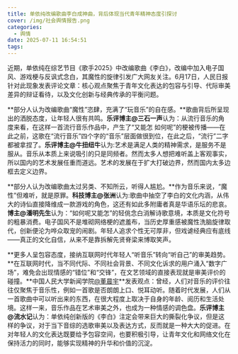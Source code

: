 ```yaml
---
title: 单依纯改编歌曲李白成神曲，背后体现当代青年精神态度引探讨
cover: /img/社会舆情报告.png
categories:
  - 舆情
date: 2025-07-11 16:54:51
tags:
---
```


近期，单依纯在综艺节目《歌手2025》中改编歌曲《李白》，改编中加入电子国风、游戏梗与反讽式念白，其魔性的旋律引发广大网友关注。6月17日，人民日报针对此现象发表评论文章：核心观点聚焦于青年文化表达的包容与引导、代际审美差异的辩证看待，以及文化创新与经典传承的平衡问题。

**部分人认为改编歌曲“魔性”恣肆，充满了“玩音乐”的自在感。**歌曲背后所呈现出的洒脱态度，让年轻人很有共鸣。**乐评博主@三石一声**认为：从流行音乐的角度来看，在这样一首流行音乐作品中，产生了“又能怎 如何呢”的梗被传播——在此之前，这歌在“流行音乐”四个字的“音乐”层面做很到位，在此之后，“流行”二字都被拿捏了。**乐评博主@牛扭纽牛**认为:艺术是满足人类的精神需求，是服务不是服从。音乐从本质上来说吸引的只是同频者。然而太多人想把难听盖上客观事实，所以国内的艺术发展任重而道远。艺术的发展在于扩大打破边界，然而国内太多边框去定义边界。

**部分人认为改编歌曲太过另类、不知所云，听得人尴尬。**作为音乐来说，“魔性”但难听，就是原罪。**科技博主@张洲**认为:歌曲中抽空了李白的文化内涵，从伟大的诗仙直接降维成一款游戏的角色，这还有如此多附庸者真是华语乐坛的悲哀。**博主@潘明先生**认为：“如何呢又能怎”的轻佻念白消解诗歌意境，本质是文化符号的粗暴消费。电子国风不是堆砌网络梗的遮羞布，当历史厚重感被魔性洗脑旋律取代，创新便沦为哗众取宠的闹剧。年轻人追求个性无可厚非，但戏谑经典应有底线——真正的文化自信，从来不是靠拆解先贤脊梁来博取笑声。

**更多人呈包容态度，接纳互联网时代年轻人“听音乐”转向“听自己”的审美趋势。**在互联网时代，当不同代际、不同社会背景、不同文化诉求的用户涌入“数字广场”，难免会出现情感的“错位”和“交锋”，在文艺领域的直接表现就是审美评价的碰撞。**中国人民大学新闻学院[@董晨宇](https://weibo.com/n/董晨宇RUC)**发表观点：曾经，人们对音乐的评价往往仅聚焦于音乐性，例如一首歌是否朗朗上口、悦耳动听。随着时代发展，人们从一首歌曲中可以听出来的东西，在很大程度上取决于自身的年龄、阅历和生活处境。这样一来，音乐作品在艺术审美之外，也成为一种情感的调色盘。**乐评博主@流水记**认为：单依纯创新版的《李白》注定会带来巨大的撕裂化争议，但是这样的争议，对于当下音综的选歌审美以及表达方式，反而就是一种大大的促进。在对年轻人的文化表达既要给予包容空间，也要积极引导，让青年文化和网络文化在保持活力的同时，能够实现精神的升华和价值的沉淀。
